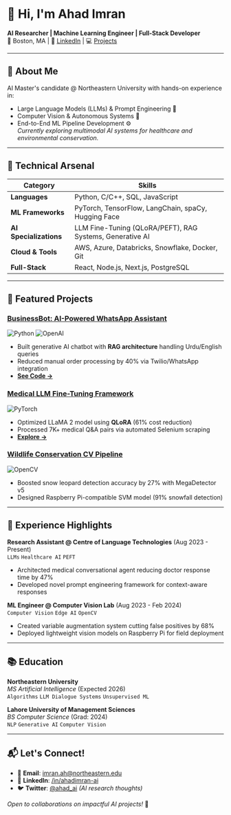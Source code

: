 # 👋 Hi, I'm Ahad Imran

**AI Researcher | Machine Learning Engineer | Full-Stack Developer**  
📍 Boston, MA | 🔗 [LinkedIn](https://linkedin.com/in/ahadimran-ai) | 💻 [Projects](https://github.com/ahad-codes)

---

## 🚀 About Me
AI Master's candidate @ Northeastern University with hands-on experience in:
- Large Language Models (LLMs) & Prompt Engineering 🧠
- Computer Vision & Autonomous Systems 🚗
- End-to-End ML Pipeline Development ⚙️  
*Currently exploring multimodal AI systems for healthcare and environmental conservation.*

---

## 🔧 Technical Arsenal
| **Category**              | **Skills**                                                                 |
|---------------------------|----------------------------------------------------------------------------|
| **Languages**             | Python, C/C++, SQL, JavaScript                                            |
| **ML Frameworks**         | PyTorch, TensorFlow, LangChain, spaCy, Hugging Face                       |
| **AI Specializations**    | LLM Fine-Tuning (QLoRA/PEFT), RAG Systems, Generative AI                  |
| **Cloud & Tools**         | AWS, Azure, Databricks, Snowflake, Docker, Git                            |
| **Full-Stack**            | React, Node.js, Next.js, PostgreSQL                                       |

---

## 🌟 Featured Projects

### [BusinessBot: AI-Powered WhatsApp Assistant](https://github.com/ahad-codes/BusinessBot)
![Python](https://img.shields.io/badge/Python-3776AB?style=flat&logo=python&logoColor=white)
![OpenAI](https://img.shields.io/badge/OpenAI-412991?style=flat)
- Built generative AI chatbot with **RAG architecture** handling Urdu/English queries
- Reduced manual order processing by 40% via Twilio/WhatsApp integration
- **[See Code →](https://github.com/ahad-codes/BusinessBot)**

### [Medical LLM Fine-Tuning Framework](https://github.com/ahad-codes/Medical-LLM)
![PyTorch](https://img.shields.io/badge/PyTorch-EE4C2C?style=flat&logo=pytorch&logoColor=white)
- Optimized LLaMA 2 model using **QLoRA** (61% cost reduction)
- Processed 7K+ medical Q&A pairs via automated Selenium scraping
- **[Explore →](https://github.com/ahad-codes/Medical-LLM)**

### [Wildlife Conservation CV Pipeline](https://github.com/ahad-codes/SnowLeopardAI)
![OpenCV](https://img.shields.io/badge/OpenCV-5C3EE8?style=flat&logo=opencv&logoColor=white)
- Boosted snow leopard detection accuracy by 27% with MegaDetector v5
- Designed Raspberry Pi-compatible SVM model (91% snowfall detection)

---

## 💼 Experience Highlights

**Research Assistant @ Centre of Language Technologies** (Aug 2023 - Present)  
`LLMs` `Healthcare AI` `PEFT`
- Architected medical conversational agent reducing doctor response time by 47%
- Developed novel prompt engineering framework for context-aware responses

**ML Engineer @ Computer Vision Lab** (Aug 2023 - Feb 2024)  
`Computer Vision` `Edge AI` `OpenCV`
- Created variable augmentation system cutting false positives by 68%
- Deployed lightweight vision models on Raspberry Pi for field deployment

---

## 📚 Education
**Northeastern University**  
*MS Artificial Intelligence* (Expected 2026)  
`Algorithms` `LLM Dialogue Systems` `Unsupervised ML`

**Lahore University of Management Sciences**  
*BS Computer Science* (Grad: 2024)  
`NLP` `Generative AI` `Computer Vision`

---

## 📬 Let's Connect!
- 💌 **Email**: imran.ah@northeastern.edu
- 🔗 **LinkedIn**: [/in/ahadimran-ai](https://linkedin.com/in/ahadimran-ai)
- 🐦 **Twitter**: [@ahad_ai](https://twitter.com/ahad_ai) *(AI research thoughts)*

*Open to collaborations on impactful AI projects!* 🤝
